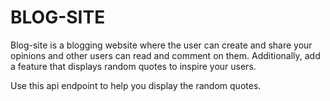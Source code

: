 # BLOG-SITE

Blog-site is a blogging website where the user can create and share your opinions and other users can read and comment on them. Additionally, add a feature that displays random quotes to inspire your users. 

Use this api endpoint to help you display the random quotes.